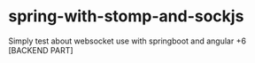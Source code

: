 # spring-with-stomp-and-sockjs
Simply test about websocket use with springboot and angular +6 [BACKEND PART]
